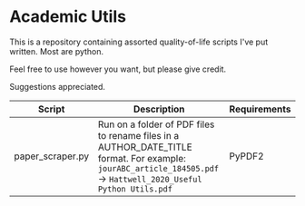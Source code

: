 # Academic Utils

This is a repository containing assorted quality-of-life scripts I've put written.
Most are python.

Feel free to use however you want, but please give credit.

Suggestions appreciated.

| Script      | Description | Requirements |
| ----------- | ----------- | ------------ |
| paper_scraper.py | Run on a folder of PDF files to rename files in a AUTHOR_DATE_TITLE format. For example: `jourABC_article_184505.pdf` → `Hattwell_2020_Useful Python Utils.pdf` | PyPDF2 |

